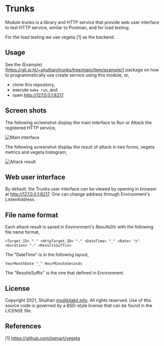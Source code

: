 # Trunks

Module trunks is a library and HTTP service that provide web user interface
to test HTTP service, similar to Postman, and for load testing.

For the load testing we use vegeta [1] as the backend.

## Usage

See the
(Example)[https://git.sr.ht/~shulhan/trunks/tree/main/item/example/] package
on how to programmatically use create service using this module, or,

* clone this repository,
* execute `make run`, and
* open http://127.0.0.1:8217.


## Screen shots

The following screenshot display the main interface to Run or Attack the
registered HTTP service,

![Main interface](https://git.sr.ht/~shulhan/trunks/blob/main/_screenshots/trunks_example.png)

The following screenshot display the result of attack in two forms, vegeta
metrics and vegeta histogram,

![Attack result](https://git.sr.ht/~shulhan/trunks/blob/main/_screenshots/trunks_attack_result.png)


## Web user interface

By default, the Trunks user interface can be viewed by opening in browser at
http://127.0.0.1:8217.
One can change address through Environment's ListenAddress.


## File name format

Each attack result is saved in Environment's ResultsDir with the following
file name format,

	<Target.ID> "." <HttpTarget.ID> "." <DateTime> "." <Rate> "x" <Duration> "." <ResultsSuffix>

The "DateTime" is in the following layout,

	YearMonthDate "_" HourMinuteSeconds

The "ResultsSuffix" is the one that defined in Environment.


## License

Copyright 2021, Shulhan <ms@kilabit.info>.
All rights reserved.
Use of this source code is governed by a BSD-style license that can be found in the LICENSE file.


## References

[1] https://github.com/tsenart/vegeta
